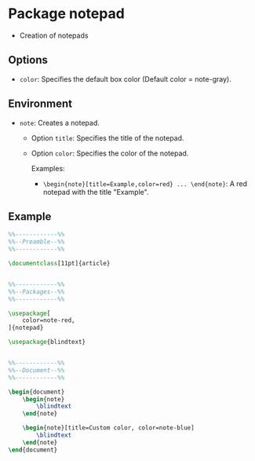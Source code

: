 # Package notepad

- Creation of notepads

## Options

- `color`: Specifies the default box color (Default color = note-gray).

## Environment
- `note`: Creates a notepad.
  - Option `title`: Specifies the title of the notepad.
  - Option `color`: Specifies the color of the notepad.

    Examples:
    - `\begin{note}[title=Example,color=red} ... \end{note}`: A red notepad with the title
      "Example".

## Example
```tex
%%------------%%
%%--Preamble--%%
%%------------%%

\documentclass[11pt]{article}


%%------------%%
%%--Packages--%%
%%------------%%

\usepackage[
    color=note-red,
]{notepad}

\usepackage{blindtext}


%%------------%%
%%--Document--%%
%%------------%%

\begin{document}
	\begin{note}
	    \blindtext
	\end{note}

	\begin{note}[title=Custom color, color=note-blue]
	    \blindtext
	\end{note}
\end{document}
```
